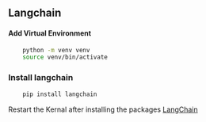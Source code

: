 


## Langchain

#### Add Virtual Environment
```bash
    python -m venv venv
    source venv/bin/activate
```

### Install langchain
```bash
    pip install langchain
```
Restart the Kernal after installing the packages
[LangChain](https://pypi.org/project/langchain/)

